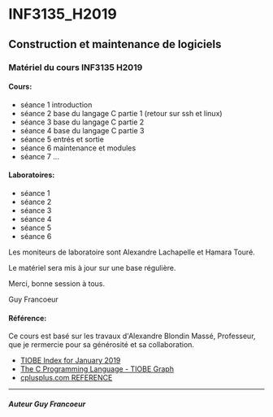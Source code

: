 # INF3135_H2019

## Construction et maintenance de logiciels

### Matériel du cours INF3135 H2019

#### Cours:
- séance 1 introduction
- séance 2 base du langage C partie 1 (retour sur ssh et linux)
- séance 3 base du langage C partie 2
- séance 4 base du langage C partie 3
- séance 5 entrés et sortie
- séance 6 maintenance et modules
- séance 7 ...

#### Laboratoires:
- séance 1
- séance 2
- séance 3
- séance 4
- séance 5
- séance 6

Les moniteurs de laboratoire sont Alexandre Lachapelle et Hamara Touré.


Le matériel sera mis à jour sur une base régulière.

Merci, bonne session à tous.

Guy Francoeur

#### Référence: 

Ce cours est basé sur les travaux d'Alexandre Blondin Massé, Professeur, que je rermercie pour sa générosité et sa collaboration. 

+ [TIOBE Index for January 2019](https://www.tiobe.com/tiobe-index/ "Usage des langages de programmation")
+ [The C Programming Language - TIOBE Graph](https://www.tiobe.com/tiobe-index/c/ "Langage C")
+ [cplusplus.com REFERENCE](http://www.cplusplus.com/reference/ "cplusplus.com REFERENCE")

----

##### Auteur Guy Francoeur
